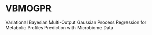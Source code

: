 # VBMOGPR
Variational Bayesian Multi-Output Gaussian Process Regression for Metabolic Profiles Prediction with Microbiome Data
